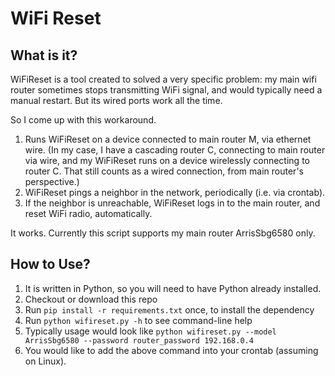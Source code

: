 WiFi Reset
==========

What is it?
-----------
WiFiReset is a tool created to solved a very specific problem:
my main wifi router sometimes stops transmitting WiFi signal,
and would typically need a manual restart. But its wired ports work all the time.

So I come up with this workaround.

1. Runs WiFiReset on a device connected to main router M, via ethernet wire.
   (In my case, I have a cascading router C, connecting to main router via wire,
   and my WiFiReset runs on a device wirelessly connecting to router C.
   That still counts as a wired connection, from main router's perspective.)
2. WiFiReset pings a neighbor in the network, periodically (i.e. via crontab).
3. If the neighbor is unreachable, WiFiReset logs in to the main router,
   and reset WiFi radio, automatically.

It works. Currently this script supports my main router ArrisSbg6580 only.


How to Use?
-----------

1. It is written in Python, so you will need to have Python already installed.
2. Checkout or download this repo
3. Run `pip install -r requirements.txt` once, to install the dependency
4. Run `python wifireset.py -h` to see command-line help
5. Typically usage would look like 
   `python wifireset.py --model ArrisSbg6580 --password router_password 192.168.0.4`
6. You would like to add the above command into your crontab (assuming on Linux).

